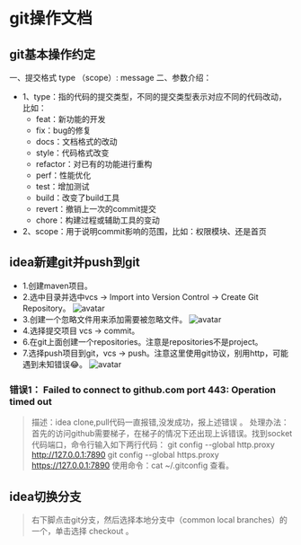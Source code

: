 # git操作文档

## git基本操作约定

⼀、提交格式 type （scope）: message ⼆、参数介绍：

+ 1、type：指的代码的提交类型，不同的提交类型表⽰对应不同的代码改动，⽐如：
    - feat：新功能的开发
    - fix：bug的修复
    - docs：⽂档格式的改动
    - style：代码格式改变
    - refactor：对已有的功能进⾏重构
    - perf：性能优化
    - test：增加测试
    - build：改变了build⼯具
    - revert：撤销上⼀次的commit提交
    - chore：构建过程或辅助⼯具的变动
+ 2、scope：⽤于说明commit影响的范围，⽐如：权限模块、还是⾸页

## idea新建git并push到git

+ 1.创建maven项目。
+ 2.选中目录并选中vcs -> lmport into Version Control -> Create Git Repository。
  ![avatar](../data/img/git/git-1.png)
+ 3.创建一个忽略文件用来添加需要被忽略文件。
  ![avatar](../data/img/git/git-2.png)
+ 4.选择提交项目 vcs -> commit。
+ 6.在git上面创建一个repositories。注意是repositories不是project。
+ 7.选择push项目到git，vcs -> push。注意这里使用git协议，别用http，可能遇到未知错误😂。
  ![avatar](../data/img/git/git-3.png)

### 错误1： Failed to connect to github.com port 443: Operation timed out

> 描述：idea clone,pull代码一直报错,没发成功，报上述错误 。
> 处理办法：首先的访问github需要梯子，在梯子的情况下还出现上诉错误。找到socket代码端口，命令行输入如下两行代码：
> git config --global http.proxy http://127.0.0.1:7890
> git config --global https.proxy https://127.0.0.1:7890
> 使用命令：cat ~/.gitconfig 查看。

## idea切换分支

> 右下脚点击git分支，然后选择本地分支中（common local branches）的一个，单击选择 checkout 。
